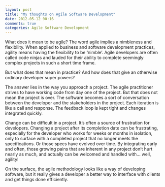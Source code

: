 ```yaml
---
layout: post
title: "My thoughts on Agile Software Development"
date: 2012-05-12 00:16
comments: true
categories: Agile Software Development
---
```

What does it mean to be <a href="http://agilemanifesto.org/" target="_BLANK">agile</a>? The word agile implies a nimbleness and flexibility. When applied to business and software development practices, agility means having the flexibility to be ‘nimble’. Agile developers are often called code ninjas and lauded for their ability to complete seemingly complex projects in such a short time frame.
<!-- more -->
But what does that mean in practice? And how does that give an otherwise ordinary developer super powers?

The answer lies in the way you approach a project. The agile practitioner strives to have working code from day one of the project. But that does not mean the project is over. The software becomes a sort of conversation between the developer and the stakeholders in the project. Each iteration is like a call and response. The feedback loop is kept tight and changes integrated quickly.

Change can be difficult in a project. It’s often a source of frustration for developers. Changing a project after its completion date can be frustrating, especially for the developer who works for weeks or months in isolation, only to surface with a completed project that no longer meets the specifications. Or those specs have evolved over time. By integrating early and often, those growing pains that are inherent in any project don’t hurt nearly as much, and actually can be welcomed and handled with… well, agility!

On the surface, the agile methodology looks like a way of developing software, but it really gives a developer a better way to interface with clients and get things done efficiently.

